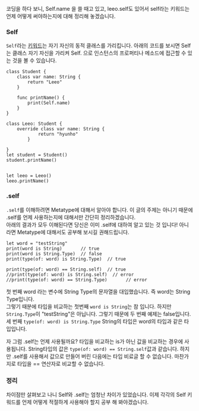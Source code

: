 ﻿코딩을 하다 보니, Self.name 을 쓸 때고 있고, leeo.self도 있어서 self라는 키워드는 언제 어떻게 써야하는지에 대해 정리해 놓겠습니다.


### Self
`Self`라는 [키워드](https://github.com/apple/swift-evolution/blob/master/proposals/0068-universal-self.md)는 자기 자신의 동적 클래스를 가리킵니다. 
아래의 코드를 보시면 Self는 클래스 자기 자신을 가리켜 Self. 으로 인스턴스의 프로퍼티나 메소드에 접근할 수 있는 것을 볼 수 있습니다.

```
class Student {
    class var name: String {
        return "Leeo"
    }
    
    func printName() {
        print(Self.name)
    }
}

class Leeo: Student {
    override class var name: String {
            return "hyunho"
        }
    
}
let student = Student()
student.printName()


let leeo = Leeo()
leeo.printName()
```

### .self 
`.self`를 이해하려면 Metatype에 대해서 알아야 합니다. 이 글의 주제는 아니기 때문에 .self를 언제 사용하는지에 대해서만 간단히 정리하겠습니다.  
아래의 결과가 모두 이해된다면 당신은 이미 .self에 대하여 알고 있는 것 입니다! 아니라면 Metatype에 대해서도 공부해 보시길 권해드립니다.  
```
let word = "testString"
print(word is String)       // true
print(word is String.Type)  // false
print(type(of: word) is String.Type)  // true

print(type(of: word) == String.self)  // true
//print(type(of: word) is String.self)  // error
//print(type(of: word) == String.Type)       // error
```

첫 번째 word 라는 변수에 String Type의 문자열을 대입했습니다. 즉 word는 String Type입니다.  
그렇기 때분에 타입을 비교하는 첫번째 `word is String`는 참 입니다. 하지만 `String.Type`이 "testString"은 아닙니다. 
그렇기 때문에 두 번째 예제는 false입니다.
세 번째 `type(of: word) is String.Type` String의 타입은 word의 타입과 같은 타입입니다.

자 그럼 .self는 언제 사용될까요? 타입을 비교하는 is가 아닌 값을 비교하는 경우에 사용됩니다.
String타입의 값은 `type(of: word) == String.self`값과 같습니다. 하지만 .self를 사용해서 값으로 만들어 버린 다음에는
타입 비료글 할 수 없습니다. 마찬가지로 타입을 == 연산자로 비교할 수 없습니다. 

### 정리
차이점만 살펴보고 나니 Self와 .self는 엄청난 차이가 있었습니다. 이제 각각의 Self 키워드를 언제 어떻게 적절하게 사용해야 할지 공부 해 봐야겠습니다.









